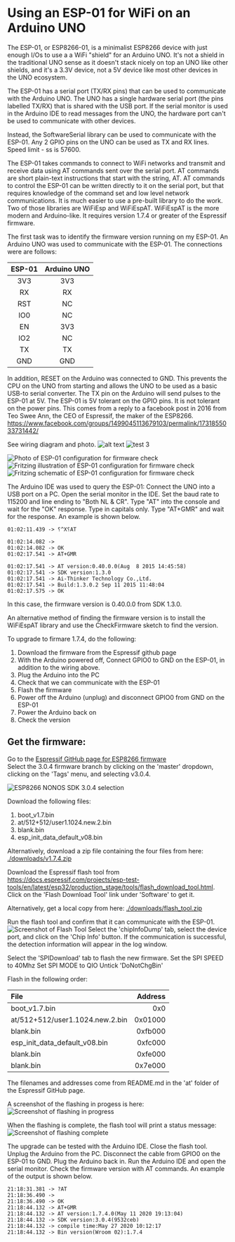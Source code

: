 # Using an ESP-01 for WiFi on an Arduino UNO

The ESP-01, or ESP8266-01, is a minimalist ESP8266 device with just enough I/Os to use a a WiFi "shield" for an Arduino UNO.
It's not a shield in the traditional UNO sense as it doesn't stack nicely on top an UNO like other shields, and it's a 3.3V device, not a 5V device like most other devices in the UNO ecosystem.

The ESP-01 has a serial port (TX/RX pins) that can be used to communicate with the Arduino UNO.
The UNO has a single hardware serial port (the pins labelled TX/RX) that is shared with the USB port.  If the serial monitor is used in the Arduino IDE to read messages from the UNO, the hardware port can't be used to communicate with other devices.

Instead, the SoftwareSerial library can be used to communicate with the ESP-01. Any 2 GPIO pins on the UNO can be used as TX and RX lines.
Speed limit - ss is 57600.

The ESP-01 takes commands to connect to WiFi networks and transmit and receive data using AT commands sent over the serial port.  AT commands are short plain-text instructions that start with the string, AT.
AT commands to control the ESP-01 can be written directly to it on the serial port, but that requires knowledge of the command set and low level network communications.  It is much easier to use a pre-built library to do the work.
Two of those libraries are WiFiEsp and WiFiEspAT.
WiFiEspAT is the more modern and Arduino-like.
It requires version 1.7.4 or greater of the Espressif firmware.

The first task was to identify the firmware version running on my ESP-01.
An Arduino UNO was used to communicate with the ESP-01.
The connections were are follows:

| ESP-01 | Arduino UNO |
|:------:|:-----------:|
| 3V3    | 3V3         |
| RX     | RX          |
| RST    | NC          |
| IO0    | NC          |
| EN     | 3V3         |
| IO2    | NC          |
| TX     | TX          |
| GND    | GND         |

In addition, RESET on the Arduino was connected to GND.
This prevents the CPU on the UNO from starting and allows the UNO to be used as a basic USB-to serial converter.
The TX pin on the Arduino will send pulses to the ESP-01 at 5V.
The ESP-01 is 5V tolerant on the GPIO pins.
It is not tolerant on the power pins.
This comes from a reply to a facebook post in 2016 from Teo Swee Ann, the CEO of Espressif, the maker of the ESP8266.
https://www.facebook.com/groups/1499045113679103/permalink/1731855033731442/

See wiring diagram and photo.
![alt text](https://github.com/xiem7j/ESP-01_flash_1.7.4/blob/main/direct_connection_photo.jpg?raw=true)
![test 3](https://camo.githubusercontent.com/c6e240909a082b445706f9bcc9648ffbeb917fa3624e56960bc370f8c6e10e05/687474703a2f2f692e696d6775722e636f6d2f7a544f4e724f442e6a7067)

![Photo of ESP-01 configuration for firmware check](/images/direct_connection_photo.jpg?raw=true)
![Fritzing illustration of ESP-01 configuration for firmware check](images/flash_esp_bb.png)
![Fritzing schematic of ESP-01 configuration for firmware check](images/flash_esp_schem.png)

The Arduino IDE was used to query the ESP-01:
Connect the UNO into a USB port on a PC.
Open the serial monitor in the IDE.
Set the baud rate to 115200 and line ending to "Both NL & CR".
Type "AT" into the console and wait for the "OK" response.  Type in capitals only.
Type "AT+GMR" and wait for the response.  An example is shown below.

```
01:02:11.439 -> ⸮^X⸮AT

01:02:14.082 -> 
01:02:14.082 -> OK
01:02:17.541 -> AT+GMR

01:02:17.541 -> AT version:0.40.0.0(Aug  8 2015 14:45:58)
01:02:17.541 -> SDK version:1.3.0
01:02:17.541 -> Ai-Thinker Technology Co.,Ltd.
01:02:17.541 -> Build:1.3.0.2 Sep 11 2015 11:48:04
01:02:17.575 -> OK
```

In this case, the firmware version is 0.40.0.0 from SDK 1.3.0.

An alternative method of finding the firmware version is to install the WiFiEspAT library and use the CheckFirmware sketch to find the version.

To upgrade to firmare 1.7.4, do the following:
1. Download the firmware from the Espressif github page
2. With the Arduino powered off, Connect GPIO0 to GND on the ESP-01, in addition to the wiring above.
3. Plug the Arduino into the PC
4. Check that we can communicate with the ESP-01
5. Flash the firmware
6. Power off the Arduino (unplug) and disconnect GPIO0 from GND on the ESP-01
7. Power the Arduino back on
8. Check the version

## Get the firmware:
Go to the
[Espressif GitHub page for ESP8266 firmware](https://github.com/espressif/ESP8266_NONOS_SDK "Espressif GitHub")  
Select the 3.0.4 firmware branch by clicking on the 'master' dropdown, clicking on the 'Tags' menu, and selecting v3.0.4.

![ESP8266 NONOS SDK 3.0.4 selection](images/github_tag_v3.0.4.png)

Download the following files:
1. boot_v1.7.bin
2. at/512+512/user1.1024.new.2.bin
3. blank.bin
4. esp_init_data_default_v08.bin

Alternatively, download a zip file containing the four files from here:
[./downloads/v1.7.4.zip](../wifi_shield/downloads/v1.7.4.zip)

Download the Espressif flash tool from
<https://docs.espressif.com/projects/esp-test-tools/en/latest/esp32/production_stage/tools/flash_download_tool.html>.
Click on the 'Flash Download Tool' link under 'Software' to get it.

Alternatively, get a local copy from here:
[./downloads/flash_tool.zip](../wifi_shield/downloads/v1.7.4.zip)

Run the flash tool and confirm that it can communicate with the ESP-01.  
![Screenshot of Flash Tool](images/flash_tool_chip_info.png)
Select the 'chipInfoDump' tab, select the device port, and click on the 'Chip Info' button.
If the communication is successful, the detection information will appear in the log window.

Select the 'SPIDownload' tab to flash the new firmware.
Set the SPI SPEED to 40Mhz
Set SPI MODE to QIO
Untick 'DoNotChgBin'

Flash in the following order:

|  File | Address |
|:------|-----------:|
| boot_v1.7.bin | 0x0 |
| at/512+512/user1.1024.new.2.bin | 0x01000 |
| blank.bin | 0xfb000 |
|esp_init_data_default_v08.bin | 0xfc000 |
| blank.bin | 0xfe000 |
| blank.bin | 0x7e000 |


The filenames and addresses come from README.md in the 'at' folder of the Espressif GitHub page.

A screenshot of the flashing in progess is here:
![Screenshot of flashing in progress](images/flash_in_progress.png)

When the flashing is complete, the flash tool will print a status message:
![Screenshot of flashing complete](images/flash_complete.png)

The upgrade can be tested with the Arduino IDE.
Close the flash tool.
Unplug the Arduino from the PC.  Disconnect the cable from GPIO0 on the ESP-01 to GND.
Plug the Arduino back in.
Run the Arduino IDE and open the serial monitor.  Check the firmware version with AT commands.
An example of the output is shown below.

```
21:18:31.381 -> ?AT
21:18:36.490 -> 
21:18:36.490 -> OK
21:18:44.132 -> AT+GMR
21:18:44.132 -> AT version:1.7.4.0(May 11 2020 19:13:04)
21:18:44.132 -> SDK version:3.0.4(9532ceb)
21:18:44.132 -> compile time:May 27 2020 10:12:17
21:18:44.132 -> Bin version(Wroom 02):1.7.4
```

